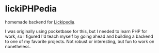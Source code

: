 # lickiPHPedia

homemade backend for [Lickipedia](https://github.com/sqrtM/lickipedia-ideo).

I was originally using pocketbase for this, but I needed to learn PHP for work, so I figured I'd teach myself by going ahead and building a backend to one of my favorite projects. Not robust or interesting, but fun to work on nonetheless.
